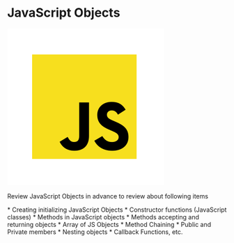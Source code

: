 JavaScript Objects
=========================

![](Images/JS.png)

<p>Review JavaScript Objects in advance to review about following items</p>
* Creating initializing JavaScript Objects
* Constructor functions (JavaScript classes)
* Methods in JavaScript objects
* Methods accepting and returning objects
* Array of JS Objects
* Method Chaining
* Public and Private members
* Nesting objects
* Callback Functions, etc.
